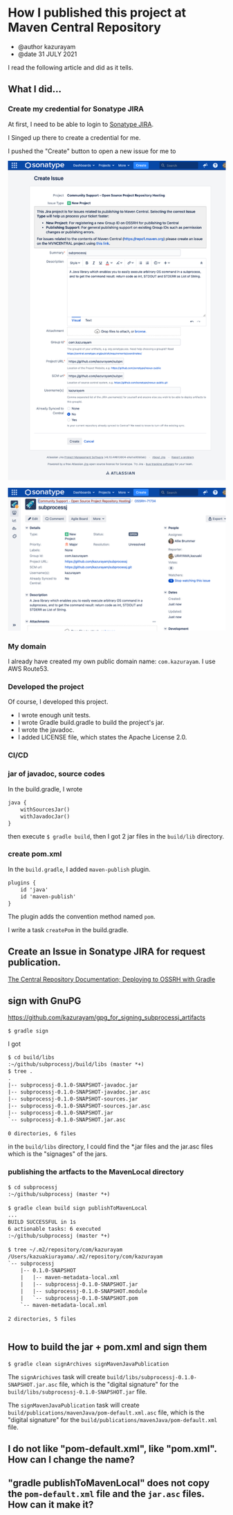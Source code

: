 How I published this project at Maven Central Repository
=====

- @author kazurayam
- @date 31 JULY 2021

I read the following article and did as it tells.


## What I did...

### Create my credential for Sonatype JIRA

At first, I need to be able to login to [Sonatype JIRA](https://issues.sonatype.org/secure/Dashboard.jspa).

I Singed up there to create a credential for me.

I pushed the "Create" button to open a new issue for me to 

![CreateIssueSonatypeJIRA](./images/Create-Issue-Sonatype-JIRA.png)

![JIRA Issue](images/-OSSRH-71734-subprocessj-Sonatype-JIRA.png)

### My domain

I already have created my own public domain name: `com.kazurayam`. I use AWS Route53.

### Developed the project

Of course, I developed this project.
- I wrote enough unit tests.
- I wrote Gradle build.gradle to build the project's jar.
- I wrote the javadoc.
- I added LICENSE file, which states the Apache License 2.0.


### CI/CD


### jar of javadoc, source codes

In the build.gradle, I wrote
```
java {
    withSourcesJar()
    withJavadocJar()
}
```
then execute `$ gradle build`, then I got 2 jar files in the `build/lib` directory.

### create pom.xml

In the `build.gradle`, I added `maven-publish` plugin.

```
plugins {
    id 'java'
    id 'maven-publish'
}
```

The plugin adds the convention method named `pom`.

I write a task `createPom` in the build.gradle.


## Create an Issue in Sonatype JIRA for request publication.



[The Central Repository Documentation; Deploying to OSSRH with Gradle](https://central.sonatype.org/publish/publish-gradle/)



## sign with GnuPG

https://github.com/kazurayam/gpg_for_signing_subprocessj_artifacts

```
$ gradle sign
```

I got

```
$ cd build/libs
:~/github/subprocessj/build/libs (master *+)
$ tree .
.
|-- subprocessj-0.1.0-SNAPSHOT-javadoc.jar
|-- subprocessj-0.1.0-SNAPSHOT-javadoc.jar.asc
|-- subprocessj-0.1.0-SNAPSHOT-sources.jar
|-- subprocessj-0.1.0-SNAPSHOT-sources.jar.asc
|-- subprocessj-0.1.0-SNAPSHOT.jar
`-- subprocessj-0.1.0-SNAPSHOT.jar.asc

0 directories, 6 files
```

in the `build/libs` directory, I could find the *.jar files and the jar.asc files which is the "signages" of the jars.



### publishing the artfacts to the MavenLocal directory


```
$ cd subprocessj
:~/github/subprocessj (master *+)

$ gradle clean build sign publishToMavenLocal
...
BUILD SUCCESSFUL in 1s
6 actionable tasks: 6 executed
:~/github/subprocessj (master *+)

$ tree ~/.m2/repository/com/kazurayam
/Users/kazuakiurayama/.m2/repository/com/kazurayam
`-- subprocessj
    |-- 0.1.0-SNAPSHOT
    |   |-- maven-metadata-local.xml
    |   |-- subprocessj-0.1.0-SNAPSHOT.jar
    |   |-- subprocessj-0.1.0-SNAPSHOT.module
    |   `-- subprocessj-0.1.0-SNAPSHOT.pom
    `-- maven-metadata-local.xml

2 directories, 5 files


```


## How to build the jar + pom.xml and sign them

```
$ gradle clean signArchives signMavenJavaPublication
```

The `signArichives` task will create `build/libs/subprocessj-0.1.0-SNAPSHOT.jar.asc` file, which is the "digital signature" for the `build/libs/subprocessj-0.1.0-SNAPSHOT.jar` file.

The `signMavenJavaPublication` task will create `build/publications/mavenJava/pom-default.xml.asc` file, which is the "digital signature" for the `build/publications/mavenJava/pom-default.xml` file.


## I do not like "pom-default.xml", like "pom.xml". How can I change the name?


## "gradle publishToMavenLocal" does not copy the `pom-default.xml` file and the `jar.asc` files. How can it make it?


